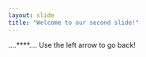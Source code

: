 ```yaml
---
layout: slide
title: "Welcome to our second slide!"
---
```

....****....
Use the left arrow to go back!
